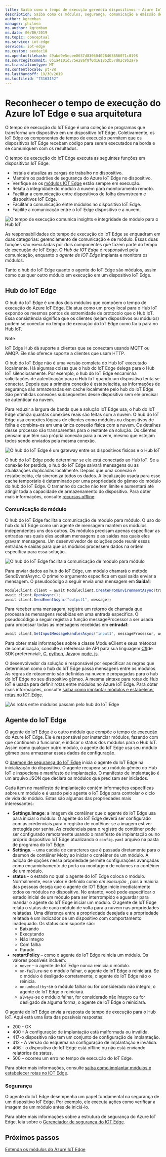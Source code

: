```yaml
---
title: Saiba como o tempo de execução gerencia dispositivos – Azure IoT Edge | Microsoft Docs
description: Saiba como os módulos, segurança, comunicação e emissão de relatórios em seus dispositivos são gerenciados pelo tempo de execução do Azure IoT Edge
author: kgremban
manager: philmea
ms.author: kgremban
ms.date: 06/06/2019
ms.topic: conceptual
ms.service: iot-edge
services: iot-edge
ms.custom: seodec18
ms.openlocfilehash: 49abd9e5ecee8637d830604028463650071c0198
ms.sourcegitcommit: 0b1a4101d575e28af0f0d161852b57d82c9b2a7e
ms.translationtype: MT
ms.contentlocale: pt-BR
ms.lasthandoff: 10/30/2019
ms.locfileid: "73163152"
---
```

# <a name="understand-the-azure-iot-edge-runtime-and-its-architecture"></a>Reconhecer o tempo de execução do Azure IoT Edge e sua arquitetura

O tempo de execução do IoT Edge é uma coleção de programas que transforma um dispositivo em um dispositivo IoT Edge. Coletivamente, os IoT Edge os componentes de tempo de execução permitem que os dispositivos IoT Edge recebam código para serem executados na borda e se comuniquem com os resultados. 

O tempo de execução do IoT Edge executa as seguintes funções em dispositivos IoT Edge:

* Instala e atualiza as cargas de trabalho no dispositivo.
* Mantém os padrões de segurança do Azure IoT Edge no dispositivo.
* Verifique se os [módulos IOT Edge](iot-edge-modules.md) estão sempre em execução.
* Relata a integridade do módulo à nuvem para monitoramento remoto.
* Facilitar a comunicação entre dispositivos de folha downstream e dispositivos IoT Edge.
* Facilitar a comunicação entre módulos no dispositivo IoT Edge.
* Facilite a comunicação entre o IoT Edge dispositivo e a nuvem.

![O tempo de execução comunica insights e integridade de módulo para o Hub IoT](./media/iot-edge-runtime/Pipeline.png)

As responsabilidades do tempo de execução do IoT Edge se enquadram em duas categorias: gerenciamento de comunicação e de módulo. Essas duas funções são executadas por dois componentes que fazem parte do tempo de execução de IoT Edge. O *Hub de IOT Edge* é responsável pela comunicação, enquanto o *agente de IOT Edge* implanta e monitora os módulos. 

Tanto o hub do IoT Edge quanto o agente do IoT Edge são módulos, assim como qualquer outro módulo em execução em um dispositivo IoT Edge. 

## <a name="iot-edge-hub"></a>Hub do IoT Edge

O hub do IoT Edge é um dos dois módulos que compõem o tempo de execução do Azure IoT Edge. Ele atua como um proxy local para o Hub IoT expondo os mesmos pontos de extremidade de protocolo que o Hub IoT. Essa consistência significa que os clientes (sejam dispositivos ou módulos) podem se conectar no tempo de execução do IoT Edge como faria para no Hub IoT. 

>[!NOTE]
> IoT Edge Hub dá suporte a clientes que se conectam usando MQTT ou AMQP. Ele não oferece suporte a clientes que usam HTTP. 

O hub do IoT Edge não é uma versão completa do Hub IoT executado localmente. Há algumas coisas que o hub do IoT Edge delega para o Hub IoT silenciosamente. Por exemplo, o hub do IoT Edge encaminha solicitações de autenticação para o Hub IoT quando um dispositivo tenta se conectar. Depois que a primeira conexão é estabelecida, as informações de segurança são armazenadas em cache localmente pelo hub do IoT Edge. São permitidas conexões subsequentes desse dispositivo sem ele precisar se autenticar na nuvem. 

Para reduzir a largura de banda que a solução IoT Edge usa, o hub do IoT Edge otimiza quantas conexões reais são feitas com a nuvem. O hub do IoT Edge usa conexões lógicas de clientes como módulos ou dispositivos de folha e combina-os em uma única conexão física com a nuvem. Os detalhes desse processo são transparentes para o restante da solução. Os clientes pensam que têm sua própria conexão para a nuvem, mesmo que estejam todos sendo enviados pela mesma conexão. 

![O hub do IoT Edge é um gateway entre os dispositivos físicos e o Hub IoT](./media/iot-edge-runtime/Gateway.png)

O hub do IoT Edge pode determinar se ele está conectado ao Hub IoT. Se a conexão for perdida, o hub do IoT Edge salvará mensagens ou as atualizações duplicadas localmente. Depois que uma conexão é restabelecida, ela sincroniza todos os dados. A localização usada para esse cache temporário é determinado por uma propriedade do gêmeo do módulo do hub do IoT Edge. O tamanho do cache não tem limite e aumentará até atingir toda a capacidade de armazenamento do dispositivo. Para obter mais informações, consulte [recursos offline](offline-capabilities.md).

### <a name="module-communication"></a>Comunicação do módulo

O hub do IoT Edge facilita a comunicação de módulo para módulo. O uso do hub do IoT Edge como um agente de mensagem mantém os módulos independentes uns dos outros. Os módulos precisam apenas especificar as entradas nas quais eles aceitam mensagens e as saídas nas quais eles gravam mensagens. Um desenvolvedor de soluções pode reunir essas entradas e saídas para que os módulos processem dados na ordem específica para essa solução. 

![O hub do IoT Edge facilita a comunicação de módulo para módulo](./media/iot-edge-runtime/module-endpoints.png)

Para enviar dados ao hub do IoT Edge, um módulo chamará o método SendEventAsync. O primeiro argumento especifica em qual saída enviar a mensagem. O pseudocódigo a seguir envia uma mensagem em **Saída1**:

   ```csharp
   ModuleClient client = await ModuleClient.CreateFromEnvironmentAsync(transportSettings); 
   await client.OpenAsync(); 
   await client.SendEventAsync("output1", message); 
   ```

Para receber uma mensagem, registre um retorno de chamada que processa as mensagens recebidas em uma entrada específica. O pseudocódigo a seguir registra a função messageProcessor a ser usada para processar todas as mensagens recebidas em **entrada1**:

   ```csharp
   await client.SetInputMessageHandlerAsync("input1", messageProcessor, userContext);
   ```

Para obter mais informações sobre a classe ModuleClient e seus métodos de comunicação, consulte a referência de API para sua linguagem [C#](https://docs.microsoft.com/dotnet/api/microsoft.azure.devices.client.moduleclient?view=azure-dotnet)de SDK preferencial:, [C](https://docs.microsoft.com/azure/iot-hub/iot-c-sdk-ref/iothub-module-client-h), [python](https://docs.microsoft.com/python/api/azure-iot-device/azure.iot.device.iothubmoduleclient?view=azure-python), [Java](https://docs.microsoft.com/java/api/com.microsoft.azure.sdk.iot.device.moduleclient?view=azure-java-stable)ou [node. js](https://docs.microsoft.com/javascript/api/azure-iot-device/moduleclient?view=azure-node-latest).

O desenvolvedor da solução é responsável por especificar as regras que determinam como o hub do IoT Edge passa mensagens entre os módulos. As regras de roteamento são definidas na nuvem e propagadas para o hub do IoT Edge no seu dispositivo gêmeo. A mesma sintaxe para rotas do Hub IoT é usada para definir rotas entre módulos no Azure IoT Edge. Para obter mais informações, consulte [saiba como implantar módulos e estabelecer rotas no IOT Edge](module-composition.md).   

![As rotas entre módulos passam pelo hub do IoT Edge](./media/iot-edge-runtime/module-endpoints-with-routes.png)

## <a name="iot-edge-agent"></a>Agente do IoT Edge

O agente do IoT Edge é o outro módulo que compõe o tempo de execução do Azure IoT Edge. Ele é responsável por instanciar módulos, fazendo com que continuem a funcionar, e indicar o status dos módulos para o Hub IoT. Assim como qualquer outro módulo, o agente do IoT Edge usa seu módulo gêmeo para armazenar esses dados de configuração. 

O [daemon de segurança do IoT Edge](iot-edge-security-manager.md) inicia o agente do IoT Edge na inicialização do dispositivo. O agente recupera seu módulo gêmeo do Hub IoT e inspeciona o manifesto de implantação. O manifesto de implantação é um arquivo JSON que declara os módulos que precisam ser iniciados. 

Cada item no manifesto de implantação contém informações específicas sobre um módulo e é usado pelo agente o IoT Edge para controlar o ciclo de vida do módulo. Estas são algumas das propriedades mais interessantes: 

* **Settings.Image**: a imagem de contêiner que o agente do IoT Edge usa para iniciar o módulo. O agente do IoT Edge deverá ser configurado com as credenciais para o registro de contêiner se a imagem estiver protegida por senha. As credenciais para o registro de contêiner pode ser configurado remotamente usando o manifesto de implantação ou no próprio dispositivo IoT Edge atualizando o `config.yaml` arquivo na pasta de programa do IoT Edge.
* **Settings.** – uma cadeia de caracteres que é passada diretamente para o daemon de contêiner Moby ao iniciar o contêiner de um módulo. A adição de opções nessa propriedade permite configurações avançadas como encaminhamento de porta ou montagem de volumes no contêiner de um módulo.  
* **status** – o estado no qual o agente do IoT Edge coloca o módulo. Normalmente, esse valor é definido como *em execução* , pois a maioria das pessoas deseja que o agente de IOT Edge inicie imediatamente todos os módulos no dispositivo. No entanto, você pode especificar o estado inicial de um módulo para ser interrompido e aguardar para mandar o agente do IoT Edge iniciar um módulo. O agente de IoT Edge relata o status de cada módulo de volta para a nuvem nas propriedades relatadas. Uma diferença entre a propriedade desejada e a propriedade relatada é um indicador de um dispositivo com comportamento inadequado. Os status com suporte são:
   * Baixando
   * Executando
   * Não Íntegro
   * Com falha
   * Parado
* **restartPolicy** – como o agente do IoT Edge reinicia um módulo. Os valores possíveis incluem:
   * `never` – o agente de IoT Edge nunca reinicia o módulo.
   * `on-failure`-se o módulo falhar, o agente de IoT Edge o reiniciará. Se o módulo é desligado corretamente, o agente do IoT Edge não o reinicia.
   * `on-unhealthy`-se o módulo falhar ou for considerado não íntegro, o agente de IoT Edge o reiniciará.
   * `always`-se o módulo falhar, for considerado não íntegro ou for desligado de alguma forma, o agente de IoT Edge o reiniciará. 

O agente do IoT Edge envia a resposta de tempo de execução para o Hub IoT. Aqui está uma lista das possíveis respostas:
  * 200 - OK
  * 400 - A configuração de implantação está malformada ou inválida.
  * 417-o dispositivo não tem um conjunto de configuração de implantação.
  * 412 - A versão do esquema na configuração de implantação é inválida.
  * 406 – o dispositivo do IoT Edge está offline ou não está enviando relatórios de status.
  * 500 – ocorreu um erro no tempo de execução do IoT Edge.

Para obter mais informações, consulte [saiba como implantar módulos e estabelecer rotas no IOT Edge](module-composition.md).   

### <a name="security"></a>Segurança

O agente do IoT Edge desempenha um papel fundamental na segurança de um dispositivo IoT Edge. Por exemplo, ele executa ações como verificar a imagem de um módulo antes de iniciá-lo. 

Para obter mais informações sobre a estrutura de segurança do Azure IoT Edge, leia sobre o [Gerenciador de segurança do IOT Edge](iot-edge-security-manager.md).

## <a name="next-steps"></a>Próximos passos

[Entenda os módulos do Azure IoT Edge](iot-edge-modules.md)
